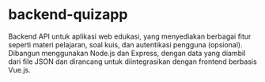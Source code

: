 # backend-quizapp
Backend API untuk aplikasi web edukasi, yang menyediakan berbagai fitur seperti materi pelajaran, soal kuis, dan autentikasi pengguna (opsional). Dibangun menggunakan Node.js dan Express, dengan data yang diambil dari file JSON dan dirancang untuk diintegrasikan dengan frontend berbasis Vue.js.
